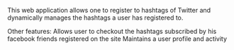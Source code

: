 This web application allows one to register to hashtags of Twitter and dynamically manages the hashtags a user has registered to.

Other features:
Allows user to checkout the hashtags subscribed by his facebook friends registered on the site
Maintains a user profile and activity
